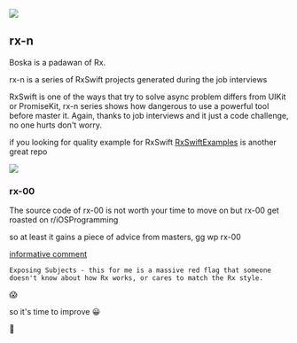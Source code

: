 ![](http://wallpapers-best.com/uploads/posts/2015-10/15_star_wars.jpg)

## rx-n

Boska is a padawan of Rx. 

rx-n is a series of RxSwift projects generated during the job interviews
 
RxSwift is one of the ways that try to solve async problem differs from UIKit or PromiseKit, rx-n series shows how dangerous to use a powerful tool before master it.
Again, thanks to job interviews and it just a code challenge, no one hurts don't worry.


if you looking for quality example for RxSwift
[RxSwiftExamples](https://github.com/DroidsOnRoids/RxSwiftExamples)
is another great repo

![](https://i.imgur.com/nhBP5jJ.png)

### rx-00

The source code of rx-00 is not worth your time to move on but rx-00 get roasted on r/iOSProgramming

so at least it gains a piece of advice from masters, gg wp rx-00

[informative comment](https://www.reddit.com/r/iOSProgramming/comments/apqwji/i_got_rejected_from_an_interview_seek_for/egbllpr)

`Exposing Subjects - this for me is a massive red flag that someone doesn't know about how Rx works, or cares to match the Rx style.`

😱

so it's time to improve 😀

💪
